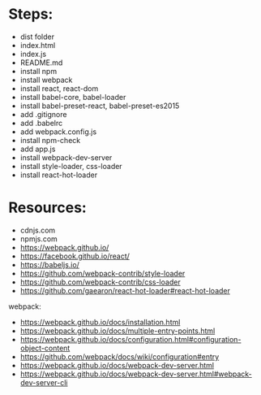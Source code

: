 # Steps:

- dist folder
- index.html
- index.js
- README.md
- install npm
- install webpack
- install react, react-dom
- install babel-core, babel-loader
- install babel-preset-react, babel-preset-es2015
- add .gitignore
- add .babelrc
- add webpack.config.js
- install npm-check
- add app.js
- install webpack-dev-server
- install style-loader, css-loader
- install react-hot-loader


# Resources:

- cdnjs.com
- npmjs.com
- https://webpack.github.io/
- https://facebook.github.io/react/
- https://babeljs.io/
- https://github.com/webpack-contrib/style-loader
- https://github.com/webpack-contrib/css-loader
- https://github.com/gaearon/react-hot-loader#react-hot-loader

webpack:
- https://webpack.github.io/docs/installation.html
- https://webpack.github.io/docs/multiple-entry-points.html
- https://webpack.github.io/docs/configuration.html#configuration-object-content
- https://github.com/webpack/docs/wiki/configuration#entry
- https://webpack.github.io/docs/webpack-dev-server.html
- https://webpack.github.io/docs/webpack-dev-server.html#webpack-dev-server-cli
